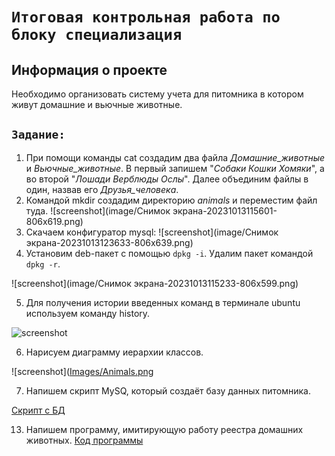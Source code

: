 # `Итоговая контрольная работа по блоку специализация`

## Информация о проекте

Необходимо организовать систему учета для питомника в котором живут
домашние и вьючные животные.

## `Задание:`

1. При помощи команды cat создадим два файла *Домашние_животные* и *Вьючные_животные*. В первый запишем "*Собаки Кошки Хомяки*", а во второй "*Лошади Верблюды Ослы*". Далее объединим файлы в один, назвав его *Друзья_человека*.
2. Командой mkdir создадим директорию *animals* и переместим файл туда.
![screenshot](image/Снимок экрана-20231013115601-806x619.png)
3. Скачаем конфигуратор mysql:
![screenshot](image/Снимок экрана-20231013123633-806x639.png)
4. Установим deb-пакет с помощью ```dpkg -i```. Удалим пакет командой ```dpkg -r```.

![screenshot](image/Снимок экрана-20231013115233-806x599.png)

5. Для получения истории введенных команд в терминале ubuntu используем команду history.

![screenshot](https://github.com/Timzmei/SpecFin/assets/57046083/df1ef864-a73a-4ff7-956c-884d27ceb52e)

6. Нарисуем диаграмму иерархии классов.

![screenshot]([Images/Animals.png](https://github.com/Timzmei/SpecFin/assets/57046083/c40a6e1a-014e-4325-86e6-73349254d3da)

7. Напишем скрипт MySQ, который создаёт базу данных питомника.

[Скрипт с БД](nursery_db.sql)

13. Напишем программу, имитирующую работу реестра домашних животных.
[Код программы](Programm/)
